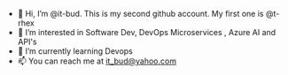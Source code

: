 - 👋 Hi, I’m @it-bud. This is my second github account. My first one is @t-rhex
- 👀 I’m interested in Software Dev, DevOps Microservices , Azure AI and API's
- 🌱 I’m currently learning Devops
- 📫 You can reach me at it_bud@yahoo.com

<!---
it-bud/it-bud is a ✨ special ✨ repository because its `README.md` (this file) appears on your GitHub profile.
You can click the Preview link to take a look at your changes.
--->
